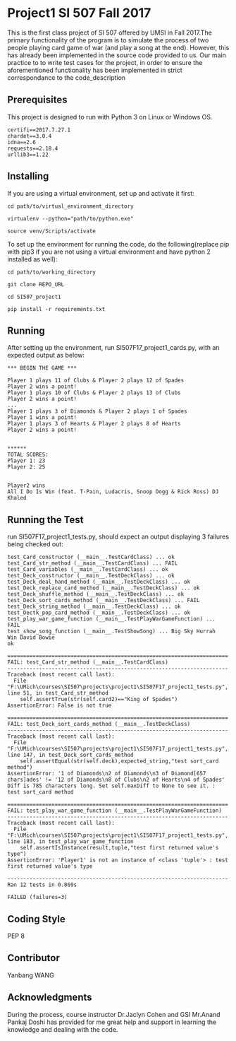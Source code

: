 # Project1 SI 507 Fall 2017

This is the first class project of SI 507 offered by UMSI in Fall 2017.The primary functionality of the program is to simulate the process of two people playing card game of war (and play a song at the end). However, this has already been implemented in the source code provided to us. Our main practice to to write test cases for the project, in order to ensure the aforementioned functionality has been implemented in strict correspondance to the code_description 

## Prerequisites

This project is designed to run with Python 3 on Linux or Windows OS.

```
certifi==2017.7.27.1
chardet==3.0.4
idna==2.6
requests==2.18.4
urllib3==1.22
```

## Installing
If you are using a virtual environment, set up and activate it first:
```
cd path/to/virtual_environment_directory

virtualenv --python="path/to/python.exe"

source venv/Scripts/activate
```

To set up the environment for running the code, do the following(replace pip with pip3 if you are not using a virtual environment and have python 2 installed as well):

```
cd path/to/working_directory

git clone REPO_URL

cd SI507_project1

pip install -r requirements.txt 
```
## Running
After setting up the environment, run SI507F17_project1_cards.py, with an expected output as below: 

```
*** BEGIN THE GAME ***

Player 1 plays 11 of Clubs & Player 2 plays 12 of Spades
Player 2 wins a point!
Player 1 plays 10 of Clubs & Player 2 plays 13 of Clubs
Player 2 wins a point!
...
Player 1 plays 3 of Diamonds & Player 2 plays 1 of Spades
Player 1 wins a point!
Player 1 plays 3 of Hearts & Player 2 plays 8 of Hearts
Player 2 wins a point!


******
TOTAL SCORES:
Player 1: 23
Player 2: 25


Player2 wins
All I Do Is Win (feat. T-Pain, Ludacris, Snoop Dogg & Rick Ross) DJ Khaled
```

## Running the Test

run SI507F17_project1_tests.py, should expect an output displaying 3 failures being checked out:

```
test_Card_constructor (__main__.TestCardClass) ... ok
test_Card_str_method (__main__.TestCardClass) ... FAIL
test_Card_variables (__main__.TestCardClass) ... ok
test_Deck_constructor (__main__.TestDeckClass) ... ok
test_Deck_deal_hand_method (__main__.TestDeckClass) ... ok
test_Deck_replace_card_method (__main__.TestDeckClass) ... ok
test_Deck_shuffle_method (__main__.TestDeckClass) ... ok
test_Deck_sort_cards_method (__main__.TestDeckClass) ... FAIL
test_Deck_string_method (__main__.TestDeckClass) ... ok
test_Dectk_pop_card_method (__main__.TestDeckClass) ... ok
test_play_war_game_function (__main__.TestPlayWarGameFunction) ... FAIL
test_show_song_function (__main__.TestShowSong) ... Big Sky Hurrah
Win David Bowie
ok

======================================================================
FAIL: test_Card_str_method (__main__.TestCardClass)
----------------------------------------------------------------------
Traceback (most recent call last):
  File "F:\UMich\courses\SI507\projects\project1\SI507F17_project1_tests.py", line 51, in test_Card_str_method
    self.assertTrue(str(self.card2)=="King of Spades")
AssertionError: False is not true

======================================================================
FAIL: test_Deck_sort_cards_method (__main__.TestDeckClass)
----------------------------------------------------------------------
Traceback (most recent call last):
  File "F:\UMich\courses\SI507\projects\project1\SI507F17_project1_tests.py", line 147, in test_Deck_sort_cards_method
    self.assertEqual(str(self.deck),expected_string,"test sort_card method")
AssertionError: '1 of Diamonds\n2 of Diamonds\n3 of Diamond[657 chars]ades' != '12 of Diamonds\n8 of Clubs\n2 of Hearts\n4 of Spades'
Diff is 785 characters long. Set self.maxDiff to None to see it. : test sort_card method

======================================================================
FAIL: test_play_war_game_function (__main__.TestPlayWarGameFunction)
----------------------------------------------------------------------
Traceback (most recent call last):
  File "F:\UMich\courses\SI507\projects\project1\SI507F17_project1_tests.py", line 183, in test_play_war_game_function
    self.assertIsInstance(result,tuple,"test first returned value's type")
AssertionError: 'Player1' is not an instance of <class 'tuple'> : test first returned value's type

----------------------------------------------------------------------
Ran 12 tests in 0.869s

FAILED (failures=3)
```


## Coding Style
PEP 8

## Contributor
Yanbang WANG

## Acknowledgments
During the process, course instructor Dr.Jaclyn Cohen and GSI Mr.Anand Pankaj Doshi has provided for me great help and support in learning the knowledge and dealing with the code.

